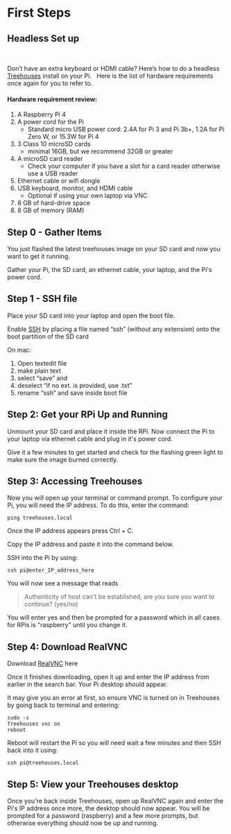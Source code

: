 # First Steps

## Headless Set up
&nbsp;
&nbsp;
&nbsp;

Don’t have an extra keyboard or HDMI cable? Here’s how to do a headless [Treehouses](http://download.treehouses.io/) install on your Pi.
&nbsp;
Here is the list of hardware requirements once again for you to refer to.
&nbsp;
&nbsp;

#### Hardware requirement review:
1.  A Raspberry Pi 4
1.  A power cord for the Pi
	- Standard micro USB power cord: 2.4A for Pi 3 and Pi 3b+, 1.2A for Pi Zero W, or 15.3W for Pi 4
1.  3 Class 10 microSD cards
	- minimal 16GB, but we recommend 32GB or greater
1.  A microSD card reader
	- Check your computer if you have a slot for a card reader otherwise use a USB reader
1.  Ethernet cable or wifi dongle
1.  USB keyboard, monitor, and HDMI cable
	- Optional if using your own laptop via VNC
1.  8 GB of hard-drive space
1.  8 GB of memory (RAM)



## Step 0 - Gather Items

You just flashed the latest treehouses image on your SD card and now you want to get it running. 

Gather your Pi, the SD card, an ethernet cable, your laptop, and the Pi's power cord.

## Step 1 - SSH file

Place your SD card into your laptop and open the boot file.

Enable [SSH](https://en.wikipedia.org/wiki/Secure_Shell) by placing a file named “ssh” (without any extension) onto the boot partition of the SD card

On mac: 
1. Open textedit file
2. make plain text
3. select “save” and
4. deselect “if no ext. is provided, use .txt”
5. rename “ssh” and save inside boot file

## Step 2: Get your RPi Up and Running

Unmount your SD card and place it inside the RPi. 
Now connect the Pi to your laptop via ethernet cable and plug in it's power cord. 

Give it a few minutes to get started and check for the flashing green light to make sure the image burned correctly. 

## Step 3: Accessing Treehouses 

Now you will open up your terminal or command prompt. To configure your Pi, you will need the IP address. To do this, enter the command:
~~~
ping treehouses.local
~~~
Once the IP address appears press Ctrl + C.

Copy the IP address and paste it into the command below.

SSH into the Pi by using:
~~~
ssh pi@enter_IP_address_here
~~~
You will now see a message that reads 
>Authenticity of host can't be established, are you sure you want to continue? (yes/no)
>
You will enter yes and then be prompted for a password which in all cases for RPis is "raspberry" until you change it.

## Step 4: Download RealVNC

Download [RealVNC](http://realvnc.com/en/connect/download/vnc/) here

Once it finishes downloading, open it up and enter the IP address from earlier in the search bar. Your Pi desktop should appear. 

It may give you an error at first, so ensure VNC is turned on in Treehouses by going back to terminal and entering:

~~~
sudo -s
Treehouses vnc on
reboot
~~~
Reboot will restart the Pi so you will need wait a few minutes and then SSH back into it using:

~~~
ssh pi@treehouses.local
~~~

## Step 5:  View your Treehouses desktop

Once you're back inside Treehouses, open up RealVNC again and enter the Pi's IP address once more, the desktop should now appear. You will be prompted for a password (raspberry) and a few more prompts, but otherwise everything should now be up and running. 
